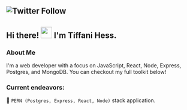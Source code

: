![Twitter Follow](https://img.shields.io/twitter/follow/hess_tiffani?style=social)
---
## Hi there! <img src="https://raw.githubusercontent.com/MartinHeinz/MartinHeinz/master/wave.gif" width="30px"> I'm Tiffani Hess.


### About Me
I'm a web developer with a focus on JavaScript, React, Node, Express, Postgres, and MongoDB. You can checkout my full toolkit below!


### Current endeavors:
🔭  `PERN (Postgres, Express, React, Node)` stack application.



<!--
**bumblybee/bumblybee** is a ✨ _special_ ✨ repository because its `README.md` (this file) appears on your GitHub profile.

Here are some ideas to get you started:

- 🔭 I’m currently working on ...
- 🌱 I’m currently learning ...
- 👯 I’m looking to collaborate on ...
- 🤔 I’m looking for help with ...
- 💬 Ask me about ...
- 📫 How to reach me: ...
- 😄 Pronouns: ...
- ⚡ Fun fact: ...
-->
